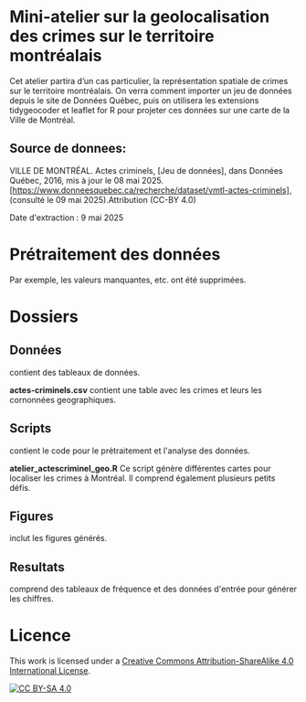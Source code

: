 # Mini-atelier sur la geolocalisation des crimes sur le territoire montréalais
Cet atelier partira d’un cas particulier, la représentation spatiale de crimes sur le territoire montréalais. On verra comment importer un jeu de données depuis le site de Données Québec, puis on utilisera les extensions tidygeocoder et leaflet for R pour projeter ces données sur une carte de la Ville de Montréal.

## Source de donnees:
VILLE DE MONTRÉAL. Actes criminels, [Jeu de données], dans Données Québec, 2016, mis à jour le 08 mai 2025. [https://www.donneesquebec.ca/recherche/dataset/vmtl-actes-criminels], (consulté le 09 mai 2025).Attribution (CC-BY 4.0)

Date d'extraction : 9 mai 2025

# Prétraitement des données

Par exemple, les valeurs manquantes, etc. ont été supprimées.

# Dossiers

## Données
contient des tableaux de données.

**actes-criminels.csv** contient une table avec les crimes et leurs les cornonnées geographiques.

## Scripts
contient le code pour le prétraitement et l'analyse des données.

**atelier_actescriminel_geo.R**
Ce script génère différentes cartes pour localiser les crimes à Montréal. Il comprend également plusieurs petits défis.

## Figures
inclut les figures générés.

## Resultats
comprend des tableaux de fréquence et des données d'entrée pour générer les chiffres.

# Licence

This work is licensed under a
[Creative Commons Attribution-ShareAlike 4.0 International License][cc-by-sa].

[![CC BY-SA 4.0][cc-by-sa-image]][cc-by-sa]

[cc-by-sa]: http://creativecommons.org/licenses/by-sa/4.0/
[cc-by-sa-image]: https://licensebuttons.net/l/by-sa/4.0/88x31.png
[cc-by-sa-shield]: https://img.shields.io/badge/License-CC%20BY--SA%204.0-lightgrey.svg
